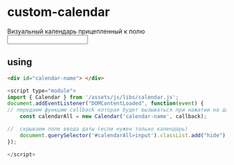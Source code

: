 # custom-calendar
Визуальный календарь прицепленный к полю <input />

## using
```html
<div id="calendar-name"> </div>
````
```javascript
<script type="module">
import { Calendar } from '/assets/js/libs/calendar.js';
document.addEventListener("DOMContentLoaded", function(event) {
// передаем функцию callback которая будет вызываться при нажатии на дату
    const calendarAll = new Calendar('calendar-name', callback);

//  скрываем поле ввода даты (если нужен только календарь)
    document.querySelector('#calendarAll>input').classList.add("hide");
});

</script>
```